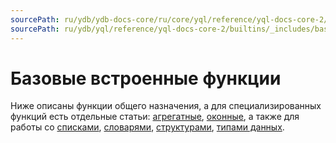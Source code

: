 ```yaml
---
sourcePath: ru/ydb/ydb-docs-core/ru/core/yql/reference/yql-docs-core-2/builtins/_includes/basic/intro.md
sourcePath: ru/ydb/yql/reference/yql-docs-core-2/builtins/_includes/basic/intro.md
---
```

# Базовые встроенные функции

Ниже описаны функции общего назначения, а для специализированных функций есть отдельные статьи: [агрегатные](../../aggregation.md), [оконные](../../window.md), а также для работы со [списками](../../list.md), [словарями](../../dict.md), [структурами](../../struct.md), [типами данных](../../types.md).
